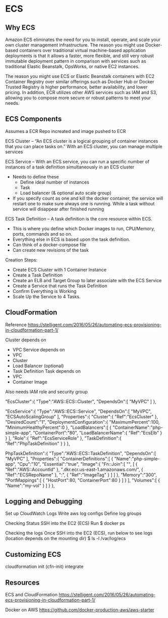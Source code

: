 # ECS

## Why ECS
Amazon ECS eliminates the need for you to install, operate, and scale your own cluster management infrastructure. The reason you might use Docker-based containers over traditional virtual machine-based application deployments is that it allows a faster, more flexible, and still very robust immutable deployment pattern in comparison with services such as traditional Elastic Beanstalk, OpsWorks, or native EC2 instances.

The reason you might use ECS or Elastic Beanstalk containers with EC2 Container Registry over similar offerings such as Docker Hub or Docker Trusted Registry is higher performance, better availability, and lower pricing. In addition, ECR utilizes other AWS services such as IAM and S3, allowing you to compose more secure or robust patterns to meet your needs.


## ECS Components
Assumes a ECR Repo increated and image pushed to ECR 

ECS Cluster – “An ECS cluster is a logical grouping of container instances that you can place tasks on.” With an ECS cluster, you can manage multiple services

ECS Service – With an ECS service, you can run a specific number of instances of a task definition simultaneously in an ECS cluster 
- Needs to define these 
    - Define ideal number of instances
    - Task 
    - Load balancer (& optional auto scale group)
- If you specify count as one and kill the docker container, the service will restart one to make sure always one is running. While a task without service will disappear after finished running

ECS Task Definition – A task definition is the core resource within ECS. 
- This is where you define which Docker images to run, CPU/Memory, ports, commands and so on. 
- Everything else in ECS is based upon the task definition. 
- Can think of a docker-compose file
- Can create new revisions of the task 


Creation Steps: 
- Create ECS Cluster with 1 Container Instance
- Create a Task Definition
- Create an ELB and Target Group to later associate with the ECS Service
- Create a Service that runs the Task Definition
- Confirm Everything is Working
- Scale Up the Service to 4 Tasks.


## CloudFormation 
Reference https://stelligent.com/2016/05/26/automating-ecs-provisioning-in-cloudformation-part-1/

Cluster depends on
- VPC
Service depends on
- VPC
- Cluster
- Load Balancer (optional)
- Task Definition
Task depends on
- VPC
- Container Image

Also needs IAM role and security group 


"EcsCluster":{
      "Type":"AWS::ECS::Cluster",
      "DependsOn":[
        "MyVPC"
      ]
    },

"EcsService":{
    "Type":"AWS::ECS::Service",
    "DependsOn":[
    "MyVPC",
    "ECSAutoScalingGroup"
    ],
    "Properties":{
    "Cluster":{
        "Ref":"EcsCluster"
    },
    "DesiredCount":"1",
    "DeploymentConfiguration":{
        "MaximumPercent":100,
        "MinimumHealthyPercent":0
    },
    "LoadBalancers":[
        {
        "ContainerName":"php-simple-app",
        "ContainerPort":"80",
        "LoadBalancerName":{
            "Ref":"EcsElb"
        }
        }
    ],
    "Role":{
        "Ref":"EcsServiceRole"
    },
    "TaskDefinition":{
        "Ref":"PhpTaskDefinition"
    }
    }
},

PhpTaskDefinition":{
      "Type":"AWS::ECS::TaskDefinition",
      "DependsOn":[
        "MyVPC"
      ],
      "Properties":{
        "ContainerDefinitions":[
          {
            "Name":"php-simple-app",
            "Cpu":"10",
            "Essential":"true",
            "Image":{
              "Fn::Join":[
                "",
                [
                  {
                    "Ref":"AWS::AccountId"
                  },
                  ".dkr.ecr.us-east-1.amazonaws.com/",
                  {
                    "Ref":"ECSRepoName"
                  },
                  ":",
                  {
                    "Ref":"ImageTag"
                  }
                ]
              ]
            },
            "Memory":"300",
            "PortMappings":[
              {
                "HostPort":80,
                "ContainerPort":80
              }
            ]
          }
        ],
        "Volumes":[
          {
            "Name":"my-vol"
          }
        ]
      }
    },

## Logging and Debugging 

Set up CloudWatch Logs
Write aws log configs 
Define log groups 


Checking Status 
SSH into the EC2 (ECS)
Run $ docker ps 


Checking the logs
Once SSH into the EC2 (ECS), run below to see logs (location depends on the mounting dir)
$ ls -l /var/log/ecs 


## Customizing ECS
cloudformation init (cfn-init)
integrate 


## Resources
ECS and CloudFormation
https://stelligent.com/2016/05/26/automating-ecs-provisioning-in-cloudformation-part-1/

Docker on AWS
https://github.com/docker-production-aws/aws-starter